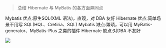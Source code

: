 > 总结 Hibernate 与 MyBatis 的各方面异同点

Mybatis 优点:原生SQL(XML 语法)，直观，对 DBA 友好
Hibernate 优点:简单场景不用写 SQL(HQL、Cretiria、SQL)
Mybatis 缺点:繁琐，可以用 MyBatis-generator、MyBatis-Plus 之类的插件
Hibernate 缺点:对DBA 不友好

![](https://ss2.bdstatic.com/70cFvnSh_Q1YnxGkpoWK1HF6hhy/it/u=1160752136,647819058&fm=26&gp=0.jpg)


